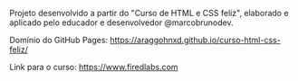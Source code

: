 Projeto desenvolvido a partir do "Curso de HTML e CSS feliz", elaborado e aplicado pelo educador e desenvolvedor @marcobrunodev.

Domínio do GitHub Pages: https://araggohnxd.github.io/curso-html-css-feliz/

Link para o curso: https://www.firedlabs.com
